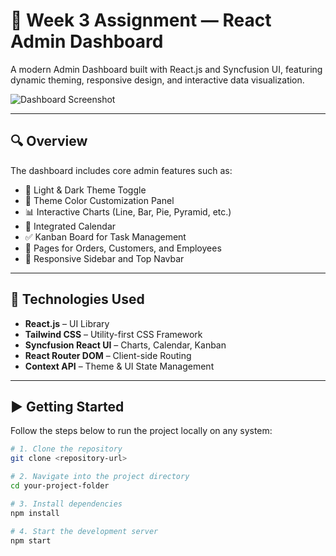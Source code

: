 # 📅 Week 3  Assignment — React Admin Dashboard

A modern Admin Dashboard built with React.js and Syncfusion UI, featuring dynamic theming, responsive design, and interactive data visualization.

![Dashboard Screenshot](https://i.ibb.co/W6g39w3/image.png)

---

## 🔍 Overview

The dashboard includes core admin features such as:

- 🔄 Light & Dark Theme Toggle  
- 🎨 Theme Color Customization Panel  
- 📊 Interactive Charts (Line, Bar, Pie, Pyramid, etc.)  
- 📅 Integrated Calendar  
- ✅ Kanban Board for Task Management  
- 📁 Pages for Orders, Customers, and Employees  
- 🧭 Responsive Sidebar and Top Navbar

---

## 🧰 Technologies Used

- **React.js** – UI Library  
- **Tailwind CSS** – Utility-first CSS Framework  
- **Syncfusion React UI** – Charts, Calendar, Kanban  
- **React Router DOM** – Client-side Routing  
- **Context API** – Theme & UI State Management

---

## ▶️ Getting Started

Follow the steps below to run the project locally on any system:

```bash
# 1. Clone the repository
git clone <repository-url>

# 2. Navigate into the project directory
cd your-project-folder

# 3. Install dependencies
npm install

# 4. Start the development server
npm start
